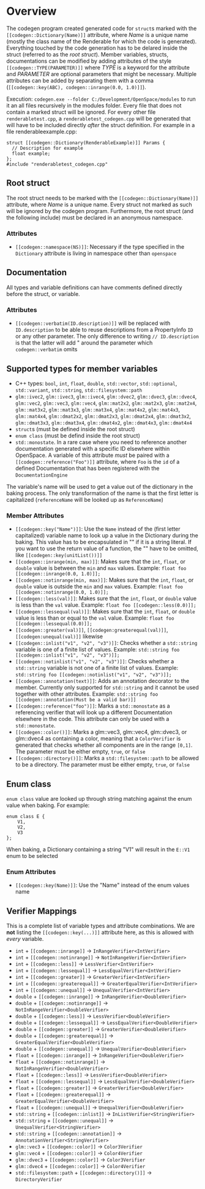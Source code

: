 # Overview
The codegen program created generated code for `struct`s marked with the `[[codegen::Dictionary(Name)]]` attribute, where *Name* is a unique name (mostly the class name of the Renderable for which the code is generated).  Everything touched by the code generation has to be delared inside the struct (referred to as the *root struct*).  Member variables, structs, documentations can be modified by adding attributes of the style `[[codegen::TYPE(PARAMETER)]]` where *TYPE* is a keyword for the attribute and *PARAMETER* are optional parameters that might be necessary. Multiple attributes can be added by separating them with a comma (`[[codegen::key(ABC), codegen::inrange(0.0, 1.0)]]`).

Execution:
`codegen.exe --folder C:/Development/OpenSpace/modules`  to run it an all files recursively in the modules folder.  Every file that does not contain a marked struct will be ignored.  For every other file `renderabletest.cpp`, a `renderabletest_codegen.cpp` will be generated that will have to be included directly *after* the struct definition. For example in a file renderableexample.cpp:
```
struct [[codegen::Dictionary(RenderableExample)]] Params {
  // Description for example
  float example;
};
#include "renderabletest_codegen.cpp"
```

## Root struct
The root struct needs to be marked with the `[[codegen::Dictionary(Name)]]` attribute, where *Name* is a unique name.  Every struct not marked as such will be ignored by the codegen program.  Furthermore, the root struct (and the following include) must be declared in an anonymous namespace.

### Attributes
 - `[[codegen::namespace(NS)]]`: Necessary if the type specified in the `Dictionary` attribute is living in namespace other than `openspace`

## Documentation
All types and variable definitions can have comments defined directly before the struct, or variable.

### Attributes
 - `[[codegen::verbatim(ID.description)]]` will be replaced with `ID.description` to be able to reuse descriptions from a PropertyInfo `ID` or any other parameter.  The only difference to writing `// ID.description` is that the latter will add " around the parameter which `codegen::verbatim` omits

## Supported types for member variables
 - C++ types: `bool`, `int`, `float`, `double`, `std::vector`, `std::optional`, `std::variant`, `std::string`, `std::filesystem::path`
 - `glm::ivec2`, `glm::ivec3`, `glm::ivec4`, `glm::dvec2`, `glm::dvec3`, `glm::dvec4`, `glm::vec2`, `glm::vec3`, `glm::vec4`, `glm::mat2x2`, `glm::mat2x3`, `glm::mat2x4`, `glm::mat3x2`, `glm::mat3x3`, `glm::mat3x4`, `glm::mat4x2`, `glm::mat4x3`, `glm::mat4x4`, `glm::dmat2x2`, `glm::dmat2x3`, `glm::dmat2x4`, `glm::dmat3x2`, `glm::dmat3x3`, `glm::dmat3x4`, `glm::dmat4x2`, `glm::dmat4x3`, `glm::dmat4x4`
 - `struct`s (must be defined inside the root struct)
 - `enum class` (must be defind inside the root struct)
 - `std::monostate`. In a rare case where you need to reference another documentation generated with a specific ID elsewhere within OpenSpace.  A variable of this attribute *must* be paired with a `[[codegen::reference("Foo")]]` attribute, where `Foo` is the `id` of a defined Documentation that has been registered with the `DocumentationEngine`


The variable's name will be used to get a value out of the dictionary in the baking process.  The only transformation of the name is that the first letter is capitalized (`referenceName` will be looked up as `ReferenceName`)

### Member Attributes
 - `[[codegen::key("Name")]]`:  Use the `Name` instead of the (first letter capitalized) variable name to look up a value in the Dictionary during the baking. This value has to be encapsulated in "" if it is a string literal.  If you want to use the return value of a function, the "" have to be omitted, like `[[codegen::key(unitList())]]`
 - `[[codegen::inrange(min, max)]]`:  Makes sure that the `int`, `float`, or `double` value is between the `min` and `max` values.  Example: `float foo [[codegen::inrange(0.0, 1.0)]];`
 - `[[codegen::notinrange(min, max)]]`:  Makes sure that the `int`, `float`, or `double` value is outside the `min` and `max` values.  Example: `float foo [[codegen::notinrange(0.0, 1.0)]];`
 - `[[codegen::less(val)]]`:  Makes sure that the `int`, `float`, or `double` value is less than the `val` value.  Example: `float foo [[codegen::less(0.0)]];`
 - `[[codegen::lessequal(val)]]`:  Makes sure that the `int`, `float`, or `double` value is less than or equal to the `val` value.  Example: `float foo [[codegen::lessequal(0.0)]];`
 - `[[codegen::greater(val)]]`, `[[codegen:greaterequal(val)]]`, `[[codegen:unequal(val)]]` likewise
 - `[[codegen::inlist("v1", "v2", "v3")]]`:  Checks whether a `std::string` variable is one of a finite list of values.  Example: `std::string foo [[codegen::inlist("v1", "v2", "v3")]];`
 - `[[codegen::notinlist("v1", "v2", "v3")]]`:  Checks whether a `std::string` variable is not one of a finite list of values.  Example: `std::string foo [[codegen::notinlist("v1", "v2", "v3")]];`
 - `[[codegen::annotation(text)]]`:  Adds an annotation decorator to the member.  Currently only supported for `std::string` and it cannot be used together with other attributes.  Example: `std::string foo [[codegen::annotation(Must be a valid bar)]]`
 - `[[codegen::reference("foo")]]`:  Marks a `std::monostate` as a referencing verifier that will look up a different Documentation elsewhere in the code.  This attribute can only be used with a `std::monostate`.
 - `[[codegen::color()]]`:  Marks a glm::vec3, glm::vec4, glm::dvec3, or glm::dvec4 as containing a color, meaning that a `ColorVerifier` is generated that checks whether all components are in the range `[0,1]`. The parameter must be either empty, `true`, or `false`
 - `[[codegen::directory()]]`: Marks a `std::filesystem::path` to be allowed to be a directory. The parameter must be either empty, `true`, or `false`

## Enum class
`enum class` value are looked up through string matching against the enum value when baking.  For example:
```
enum class E {
    V1,
    V2,
    V3
};
```
When baking, a Dictionary containing a string "V1" will result in the `E::V1` enum to be selected

### Enum Attributes
 - `[[codegen::key(Name)]]`: Use the "Name" instead of the enum values name


## Verifier Mappings
This is a complete list of variable types and attribute combinations.  We are **not** listing the `[[codegen::key(...)]]` attribute here, as this is allowed with *every* variable.

 - `int` + `[[codegen::inrange]]` -> `InRangeVerifier<IntVerifier>`
 - `int` + `[[codegen::notinrange]]` -> `NotInRangeVerifier<IntVerifier>`
 - `int` + `[[codegen::less]]` -> `LessVerifier<IntVerifier>`
 - `int` + `[[codegen::lessequal]]` -> `LessEqualVerifier<IntVerifier>`
 - `int` + `[[codegen::greater]]` -> `GreaterVerifier<IntVerifier>`
 - `int` + `[[codegen::greaterequal]]` -> `GreaterEqualVerifier<IntVerifier>`
 - `int` + `[[codegen::unequal]]` -> `UnequalVerifier<IntVerifier>`
 - `double` + `[[codegen::inrange]]` -> `InRangeVerifier<DoubleVerifier>`
 - `double` + `[[codegen::notinrange]]` -> `NotInRangeVerifier<DoubleVerifier>`
 - `double` + `[[codegen::less]]` -> `LessVerifier<DoubleVerifier>`
 - `double` + `[[codegen::lessequal]]` -> `LessEqualVerifier<DoubleVerifier>`
 - `double` + `[[codegen::greater]]` -> `GreaterVerifier<DoubleVerifier>`
 - `double` + `[[codegen::greaterequal]]` -> `GreaterEqualVerifier<DoubleVerifier>`
 - `double` + `[[codegen::unequal]]` -> `UnequalVerifier<DoubleVerifier>`
 - `float` + `[[codegen::inrange]]` -> `InRangeVerifier<DoubleVerifier>`
 - `float` + `[[codegen::notinrange]]` -> `NotInRangeVerifier<DoubleVerifier>`
 - `float` + `[[codegen::less]]` -> `LessVerifier<DoubleVerifier>`
 - `float` + `[[codegen::lessequal]]` -> `LessEqualVerifier<DoubleVerifier>`
 - `float` + `[[codegen::greater]]` -> `GreaterVerifier<DoubleVerifier>`
 - `float` + `[[codegen::greaterequal]]` -> `GreaterEqualVerifier<DoubleVerifier>`
 - `float` + `[[codegen::unequal]]` -> `UnequalVerifier<DoubleVerifier>`
 - `std::string` + `[[codegen::inlist]]` -> `InListVerifier<StringVerifier>`
 - `std::string` + `[[codegen::unequal]]` -> `UnequalVerifier<StringVerifier>`
 - `std::string` + `[[codegen::annotation]]` -> `AnnotationVerifier<StringVerifier>`
 - `glm::vec3` + `[[codegen::color]]` -> `Color3Verifier`
 - `glm::vec4` + `[[codegen::color]]` -> `Color4Verifier`
 - `glm::dvec3` + `[[codegen::color]]` -> `Color3Verifier`
 - `glm::dvec4` + `[[codegen::color]]` -> `Color4Verifier`
 - `std::filesystem::path` + `[[codegen::directory()]]` -> `DirectoryVerifier`
